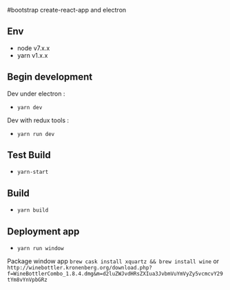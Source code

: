 #bootstrap create-react-app and electron

## Env

* node v7.x.x
* yarn v1.x.x

## Begin development

Dev under electron :

* `yarn dev`

Dev with redux tools :

* `yarn run dev`

## Test Build

* `yarn-start`

## Build

* `yarn build`

## Deployment app

* `yarn run window`

Package window app
`brew cask install xquartz && brew install wine` or `http://winebottler.kronenberg.org/download.php?f=WineBottlerCombo_1.8.4.dmg&m=d2luZWJvdHRsZXIua3JvbmVuYmVyZy5vcmcvY29tYm8vYnVpbGRz`
